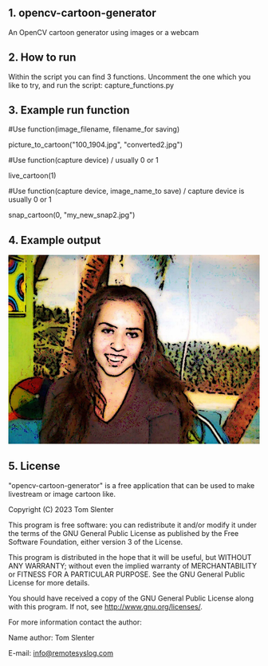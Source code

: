 ## 1. opencv-cartoon-generator
An OpenCV cartoon generator using images or a webcam

## 2. How to run
Within the script you can find 3 functions. Uncomment the one which you like to try, and run the script: capture_functions.py

## 3. Example run function
#Use function(image_filename, filename_for saving)

picture_to_cartoon("100_1904.jpg", "converted2.jpg")

#Use function(capture device) / usually 0 or 1

live_cartoon(1)

#Use function(capture device, image_name_to save) / capture device is usually 0 or 1

snap_cartoon(0, "my_new_snap2.jpg")

## 4. Example output
![alt text](https://github.com/tslenter/opencv-cartoon-generator/blob/main/example.jpg?raw=true)

## 5. License

"opencv-cartoon-generator" is a free application that can be used to make livestream or image cartoon like.

Copyright (C) 2023 Tom Slenter

This program is free software: you can redistribute it and/or modify
it under the terms of the GNU General Public License as published by
the Free Software Foundation, either version 3 of the License.

This program is distributed in the hope that it will be useful,
but WITHOUT ANY WARRANTY; without even the implied warranty of
MERCHANTABILITY or FITNESS FOR A PARTICULAR PURPOSE. See the
GNU General Public License for more details.

You should have received a copy of the GNU General Public License
along with this program. If not, see <http://www.gnu.org/licenses/>.

For more information contact the author:

Name author: Tom Slenter

E-mail: info@remotesyslog.com
